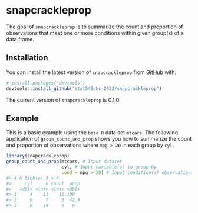 
<!-- README.md is generated from README.Rmd. Please edit that file -->

# snapcrackleprop

<!-- badges: start -->
<!-- badges: end -->

The goal of `snapcrackleprop` is to summarize the count and proportion
of observations that meet one or more conditions within given group(s)
of a data frame.

## Installation

You can install the latest version of `snapcrackleprop` from
[GitHub](https://github.com/) with:

``` r
# install.packages("devtools")
devtools::install_github("stat545ubc-2023/snapcrackleprop")
```

The current version of `snapcrackleprop` is 0.1.0.

## Example

This is a basic example using the `base R` data set `mtcars`. The
following application of `group_count_and_prop` shows you how to
summarize the count and proportion of observations where `mpg > 20` in
each group by `cyl`.

``` r
library(snapcrackleprop) 
group_count_and_prop(mtcars, # Input dataset
                     cyl, # Input variable(s) to group by
                     cond = mpg > 20) # Input condition(s) observations must meet 
#> # A tibble: 3 × 4
#>     cyl     n count  prop
#>   <dbl> <int> <int> <dbl>
#> 1     4    11    11 100  
#> 2     6     7     3  42.9
#> 3     8    14     0   0
```
